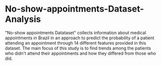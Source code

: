 # No-show-appointments-Dataset-Analysis
"No-show appointments Datataset" collects information about medical appointments in Brazil in an approach to predict the probability of a patient attending an appointment through 14 different features provided in this dataset.  The main focus of this study is to find trends among the patients who didn't attend their appointments and how they differed from those who did.
